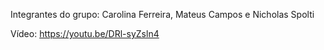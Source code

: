 Integrantes do grupo: Carolina Ferreira, Mateus Campos e Nicholas Spolti

Vídeo: https://youtu.be/DRl-syZsln4